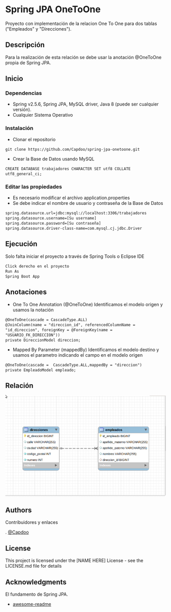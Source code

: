 # Spring JPA OneToOne

Proyecto con implementación de la relacion One To One para dos tablas ("Empleados" y "Direcciones").

## Descripción

Para la realización de esta relación se debe usar la anotación @OneToOne propia de Spring JPA.

## Inicio

### Dependencias

* Spring v2.5.6, Spring JPA, MySQL driver, Java 8 (puede ser cualquier versión).
* Cualquier Sistema Operativo

### Instalación

* Clonar el repositorio
```
git clone https://github.com/Capdoo/spring-jpa-onetoone.git

```

* Crear la Base de Datos usando MySQL
```
CREATE DATABASE trabajadores CHARACTER SET utf8 COLLATE utf8_general_ci;

```


### Editar las propiedades

* Es necesario modificar el archivo application.properties
* Se debe indicar el nombre de usuario y contraseña de la Base de Datos

```
spring.datasource.url=jdbc:mysql://localhost:3306/trabajadores
spring.datasource.username=[Su username]
spring.datasource.password=[Su contraseña]
spring.datasource.driver-class-name=com.mysql.cj.jdbc.Driver

```

## Ejecución

Solo falta iniciar el proyecto a través de Spring Tools o Eclipse IDE 
```
Click derecho en el proyecto
Run As
Spring Boot App
```

## Anotaciones

* One To One Annotation (@OneToOne)
Identificamos el modelo origen y usamos la notación
```
@OneToOne(cascade = CascadeType.ALL)
@JoinColumn(name = "direccion_id", referencedColumnName = "id_direccion", foreignKey = @ForeignKey(name = "USUARIO_FK_DIRECCION"))
private DireccionModel direccion;
```
* Mapped By Parameter (mappedBy)
Identificamos el modelo destino y usamos el parametro indicando el campo en el modelo origen
```
@OneToOne(cascade =  CascadeType.ALL,mappedBy = "direccion")
private EmpleadoModel empleado;
```

## Relación
![plot](./src/main/resources/static/relacion.png)

## Authors

Contribuidores y enlaces

. [@Capdoo](https://github.com/Capdoo)


## License

This project is licensed under the [NAME HERE] License - see the LICENSE.md file for details

## Acknowledgments

El fundamento de Spring JPA.
* [awesome-readme](https://www.baeldung.com/jpa-one-to-one)
